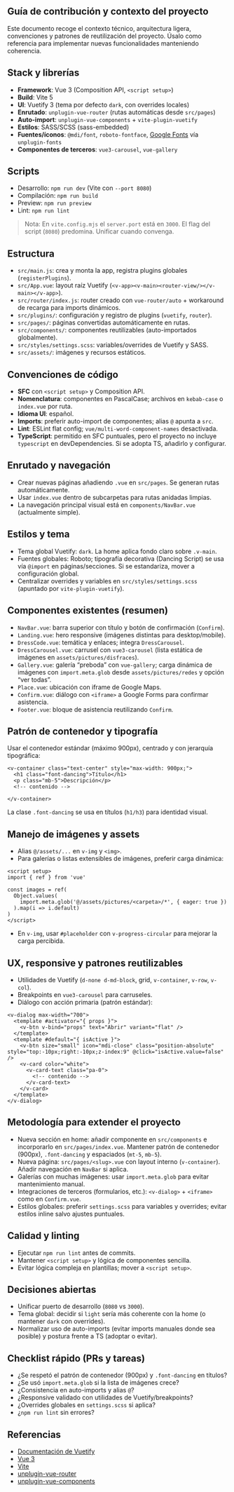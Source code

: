 ## Guía de contribución y contexto del proyecto

Este documento recoge el contexto técnico, arquitectura ligera, convenciones y patrones de reutilización del proyecto. Úsalo como referencia para implementar nuevas funcionalidades manteniendo coherencia.

## Stack y librerías

- **Framework**: Vue 3 (Composition API, `<script setup>`)
- **Build**: Vite 5
- **UI**: Vuetify 3 (tema por defecto `dark`, con overrides locales)
- **Enrutado**: `unplugin-vue-router` (rutas automáticas desde `src/pages`)
- **Auto-import**: `unplugin-vue-components` + `vite-plugin-vuetify`
- **Estilos**: SASS/SCSS (sass-embedded)
- **Fuentes/íconos**: `@mdi/font`, `roboto-fontface`, [Google Fonts](https://fonts.google.com/) vía `unplugin-fonts`
- **Componentes de terceros**: `vue3-carousel`, `vue-gallery`

## Scripts

- Desarrollo: `npm run dev` (Vite con `--port 8080`)
- Compilación: `npm run build`
- Preview: `npm run preview`
- Lint: `npm run lint`

> Nota: En `vite.config.mjs` el `server.port` está en `3000`. El flag del script (`8080`) predomina. Unificar cuando convenga.

## Estructura

- `src/main.js`: crea y monta la app, registra plugins globales (`registerPlugins`).
- `src/App.vue`: layout raíz Vuetify (`<v-app><v-main><router-view/></v-main></v-app>`).
- `src/router/index.js`: router creado con `vue-router/auto` + workaround de recarga para imports dinámicos.
- `src/plugins/`: configuración y registro de plugins (`vuetify`, `router`).
- `src/pages/`: páginas convertidas automáticamente en rutas.
- `src/components/`: componentes reutilizables (auto-importados globalmente).
- `src/styles/settings.scss`: variables/overrides de Vuetify y SASS.
- `src/assets/`: imágenes y recursos estáticos.

## Convenciones de código

- **SFC** con `<script setup>` y Composition API.
- **Nomenclatura**: componentes en PascalCase; archivos en `kebab-case` o `index.vue` por ruta.
- **Idioma UI**: español.
- **Imports**: preferir auto-import de componentes; alias `@` apunta a `src`.
- **Lint**: ESLint flat config; `vue/multi-word-component-names` desactivada.
- **TypeScript**: permitido en SFC puntuales, pero el proyecto no incluye `typescript` en devDependencies. Si se adopta TS, añadirlo y configurar.

## Enrutado y navegación

- Crear nuevas páginas añadiendo `.vue` en `src/pages`. Se generan rutas automáticamente.
- Usar `index.vue` dentro de subcarpetas para rutas anidadas limpias.
- La navegación principal visual está en `components/NavBar.vue` (actualmente simple).

## Estilos y tema

- Tema global Vuetify: `dark`. La home aplica fondo claro sobre `.v-main`.
- Fuentes globales: Roboto; tipografía decorativa (Dancing Script) se usa vía `@import` en páginas/secciones. Si se estandariza, mover a configuración global.
- Centralizar overrides y variables en `src/styles/settings.scss` (apuntado por `vite-plugin-vuetify`).

## Componentes existentes (resumen)

- `NavBar.vue`: barra superior con título y botón de confirmación (`Confirm`).
- `Landing.vue`: hero responsive (imágenes distintas para desktop/mobile).
- `DressCode.vue`: temática y enlaces; integra `DressCarousel`.
- `DressCarousel.vue`: carrusel con `vue3-carousel` (lista estática de imágenes en `assets/pictures/disfraces`).
- `Gallery.vue`: galería “preboda” con `vue-gallery`; carga dinámica de imágenes con `import.meta.glob` desde `assets/pictures/redes` y opción “ver todas”.
- `Place.vue`: ubicación con iframe de Google Maps.
- `Confirm.vue`: diálogo con `<iframe>` a Google Forms para confirmar asistencia.
- `Footer.vue`: bloque de asistencia reutilizando `Confirm`.

## Patrón de contenedor y tipografía

Usar el contenedor estándar (máximo 900px), centrado y con jerarquía tipográfica:

```vue
<v-container class="text-center" style="max-width: 900px;">
  <h1 class="font-dancing">Título</h1>
  <p class="mb-5">Descripción</p>
  <!-- contenido -->
  
</v-container>
```

La clase `.font-dancing` se usa en títulos (`h1/h3`) para identidad visual.

## Manejo de imágenes y assets

- Alias `@/assets/...` en `v-img` y `<img>`.
- Para galerías o listas extensibles de imágenes, preferir carga dinámica:

```vue
<script setup>
import { ref } from 'vue'

const images = ref(
  Object.values(
    import.meta.glob('@/assets/pictures/<carpeta>/*', { eager: true })
  ).map(i => i.default)
)
</script>
```

- En `v-img`, usar `#placeholder` con `v-progress-circular` para mejorar la carga percibida.

## UX, responsive y patrones reutilizables

- Utilidades de Vuetify (`d-none d-md-block`, grid, `v-container`, `v-row`, `v-col`).
- Breakpoints en `vue3-carousel` para carruseles.
- Diálogo con acción primaria (patrón estándar):

```vue
<v-dialog max-width="700">
  <template #activator="{ props }">
    <v-btn v-bind="props" text="Abrir" variant="flat" />
  </template>
  <template #default="{ isActive }">
    <v-btn size="small" icon="mdi-close" class="position-absolute" style="top:-10px;right:-10px;z-index:9" @click="isActive.value=false" />
    <v-card color="white">
      <v-card-text class="pa-0">
        <!-- contenido -->
      </v-card-text>
    </v-card>
  </template>
</v-dialog>
```

## Metodología para extender el proyecto

- Nueva sección en home: añadir componente en `src/components` e incorporarlo en `src/pages/index.vue`. Mantener patrón de contenedor (900px), `.font-dancing` y espaciados (`mt-5`, `mb-5`).
- Nueva página: `src/pages/<slug>.vue` con layout interno (`v-container`). Añadir navegación en `NavBar` si aplica.
- Galerías con muchas imágenes: usar `import.meta.glob` para evitar mantenimiento manual.
- Integraciones de terceros (formularios, etc.): `<v-dialog>` + `<iframe>` como en `Confirm.vue`.
- Estilos globales: preferir `settings.scss` para variables y overrides; evitar estilos inline salvo ajustes puntuales.

## Calidad y linting

- Ejecutar `npm run lint` antes de commits.
- Mantener `<script setup>` y lógica de componentes sencilla.
- Evitar lógica compleja en plantillas; mover a `<script setup>`.

## Decisiones abiertas

- Unificar puerto de desarrollo (`8080` vs `3000`).
- Tema global: decidir si `light` sería más coherente con la home (o mantener `dark` con overrides).
- Normalizar uso de auto-imports (evitar imports manuales donde sea posible) y postura frente a TS (adoptar o evitar).

## Checklist rápido (PRs y tareas)

- ¿Se respetó el patrón de contenedor (900px) y `.font-dancing` en títulos?
- ¿Se usó `import.meta.glob` si la lista de imágenes crece?
- ¿Consistencia en auto-imports y alias `@`?
- ¿Responsive validado con utilidades de Vuetify/breakpoints?
- ¿Overrides globales en `settings.scss` si aplica?
- ¿`npm run lint` sin errores?

## Referencias

- [Documentación de Vuetify](https://vuetifyjs.com/)
- [Vue 3](https://vuejs.org/)
- [Vite](https://vitejs.dev/)
- [unplugin-vue-router](https://github.com/posva/unplugin-vue-router)
- [unplugin-vue-components](https://github.com/unplugin/unplugin-vue-components)


